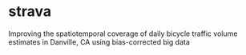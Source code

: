 # strava
Improving the spatiotemporal coverage of daily bicycle traffic volume estimates in Danville, CA using bias-corrected big data
